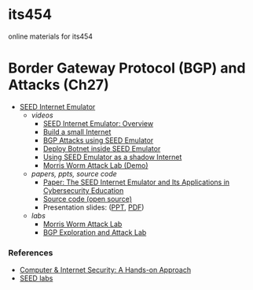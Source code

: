 # its454
online materials for its454

# Border Gateway Protocol (BGP) and Attacks (Ch27)
* [SEED Internet Emulator](https://seedsecuritylabs.org/emulator/)
  * *videos*
    * [SEED Internet Emulator: Overview](https://youtu.be/lfbO-eHt6qg)
    * [Build a small Internet](https://youtu.be/WqtFS2AoKH4)
    * [BGP Attacks using SEED Emulator](https://youtu.be/k7hYAXOZLO8)
    * [Deploy Botnet inside SEED Emulator](https://youtu.be/5FYWB-b21bg)
    * [Using SEED Emulator as a shadow Internet](https://youtu.be/KVv9A5HuRqw)
    * [Morris Worm Attack Lab (Demo)](https://youtu.be/2VZV-aFoVjk)
  * *papers, ppts, source code*
    * [Paper: The SEED Internet Emulator and Its Applications in Cybersecurity Education](https://arxiv.org/abs/2201.03135)
    * [Source code (open source)](https://github.com/seed-labs/seed-emulator)
    * Presentation slides: ([PPT](https://seedsecuritylabs.org/emulator/emulator_01_2022.pptx), [PDF](https://seedsecuritylabs.org/emulator/emulator_01_2022.pdf))
  * *labs*
    * [Morris Worm Attack Lab](https://seedsecuritylabs.org/Labs_20.04/Networking/Morris_Worm/)
    * [BGP Exploration and Attack Lab](https://seedsecuritylabs.org/Labs_20.04/Networking/BGP/BGP_Exploration_Attack/)

### References
* [Computer & Internet Security: A Hands-on Approach](https://www.handsonsecurity.net)
* [SEED labs](https://seedsecuritylabs.org/)

